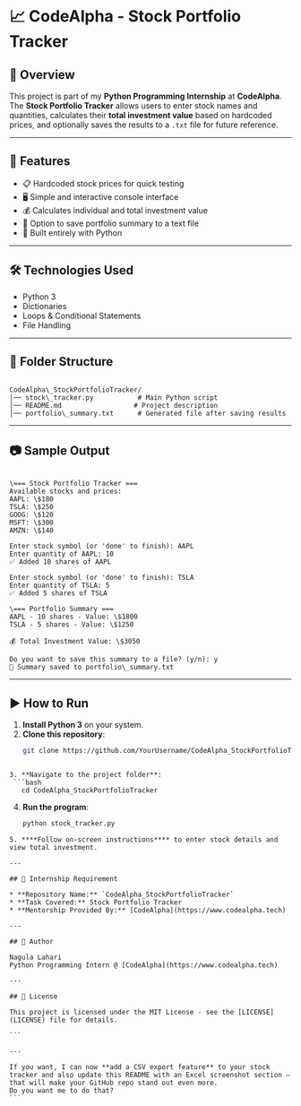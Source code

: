 # 📈 CodeAlpha - Stock Portfolio Tracker

## 📌 Overview
This project is part of my **Python Programming Internship** at **CodeAlpha**.  
The **Stock Portfolio Tracker** allows users to enter stock names and quantities, calculates their **total investment value** based on hardcoded prices, and optionally saves the results to a `.txt` file for future reference.

---

## 🚀 Features
- 📋 Hardcoded stock prices for quick testing
- 🖥️ Simple and interactive console interface
- 💰 Calculates individual and total investment value
- 💾 Option to save portfolio summary to a text file
- 🐍 Built entirely with Python

---

## 🛠️ Technologies Used
- Python 3
- Dictionaries
- Loops & Conditional Statements
- File Handling

---

## 📂 Folder Structure
```

CodeAlpha\_StockPortfolioTracker/
│── stock\_tracker.py           # Main Python script
│── README.md                  # Project description
│── portfolio\_summary.txt      # Generated file after saving results

```

---

## 📷 Sample Output
```

\=== Stock Portfolio Tracker ===
Available stocks and prices:
AAPL: \$180
TSLA: \$250
GOOG: \$120
MSFT: \$300
AMZN: \$140

Enter stock symbol (or 'done' to finish): AAPL
Enter quantity of AAPL: 10
✅ Added 10 shares of AAPL

Enter stock symbol (or 'done' to finish): TSLA
Enter quantity of TSLA: 5
✅ Added 5 shares of TSLA

\=== Portfolio Summary ===
AAPL - 10 shares - Value: \$1800
TSLA - 5 shares - Value: \$1250

💰 Total Investment Value: \$3050

Do you want to save this summary to a file? (y/n): y
📄 Summary saved to portfolio\_summary.txt

````

---

## ▶️ How to Run
1. **Install Python 3** on your system.
2. **Clone this repository**:
   ```bash
   git clone https://github.com/YourUsername/CodeAlpha_StockPortfolioTracker.git
````

3. **Navigate to the project folder**:
 ```bash
   cd CodeAlpha_StockPortfolioTracker
````
4. **Run the program**:
    ```bash
   python stock_tracker.py
````
5. ****Follow on-screen instructions**** to enter stock details and view total investment.

---

## 🎯 Internship Requirement

* **Repository Name:** `CodeAlpha_StockPortfolioTracker`
* **Task Covered:** Stock Portfolio Tracker
* **Mentorship Provided By:** [CodeAlpha](https://www.codealpha.tech)

---

## 📌 Author

Nagula Lahari
Python Programming Intern @ [CodeAlpha](https://www.codealpha.tech)

---

## 📜 License

This project is licensed under the MIT License - see the [LICENSE](LICENSE) file for details.

```

---

If you want, I can now **add a CSV export feature** to your stock tracker and also update this README with an Excel screenshot section — that will make your GitHub repo stand out even more.  
Do you want me to do that?
```
